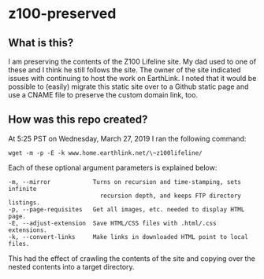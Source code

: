 # z100-preserved

## What is this?
I am preserving the contents of the Z100 Lifeline site. My dad used to one of these and I think he still follows the site. The owner of the site indicated issues with continuing to host the work on EarthLink. I noted that it would be possible to (easily) migrate this static site over to a Github static page and use a CNAME file to preserve the custom domain link, too.

## How was this repo created?
At 5:25 PST on Wednesday, March 27, 2019 I ran the following command:

```
wget -m -p -E -k www.home.earthlink.net/\~z100lifeline/
```

Each of these optional argument parameters is explained below:

```
-m, --mirror            Turns on recursion and time-stamping, sets infinite 
                          recursion depth, and keeps FTP directory listings.
-p, --page-requisites   Get all images, etc. needed to display HTML page.
-E, --adjust-extension  Save HTML/CSS files with .html/.css extensions.
-k, --convert-links     Make links in downloaded HTML point to local files.
```

This had the effect of crawling the contents of the site and copying over the nested contents into a target directory.